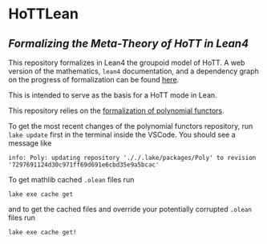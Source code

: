 
# HoTTLean 
## *Formalizing the Meta-Theory of HoTT in Lean4*

This repository formalizes in Lean4 the groupoid model of HoTT.
A web version of the mathematics, `lean4` documentation, and a dependency graph on the progress of formalization can be found
[here](https://sinhp.github.io/groupoid_model_in_lean4/).

This is intended to serve as the basis for a HoTT mode in Lean.

This repository relies on the [formalization of polynomial functors](https://github.com/sinhp/Poly/tree/master).

To get the most recent changes of the polynomial functors repository, run `lake update` first in the terminal inside the VSCode.
You should see a message like

```
info: Poly: updating repository '././.lake/packages/Poly' to revision '7297691124d30c971ff69d691e6cbd35e9a5bcac'
```

To get mathlib cached `.olean` files run

```
lake exe cache get
```


and to get the cached files and override your potentially corrupted `.olean` files run

```
lake exe cache get!
```
